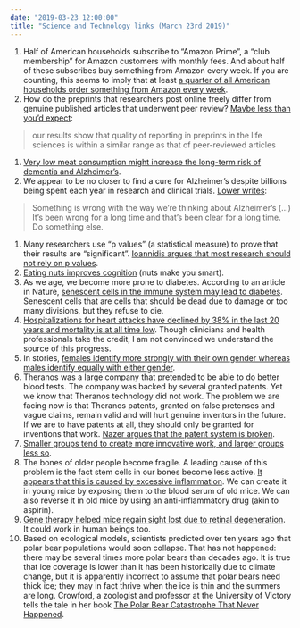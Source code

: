 ```yaml
---
date: "2019-03-23 12:00:00"
title: "Science and Technology links (March 23rd 2019)"
---
```




1. Half of American households subscribe to &ldquo;Amazon Prime&rdquo;, a &ldquo;club membership&rdquo; for Amazon customers with monthly fees. And about half of these subscribes buy something from Amazon every week. If you are counting, this seems to imply that at least [a quarter of all American households order something from Amazon every week](https://www.forbes.com/sites/louiscolumbus/2018/03/04/10-charts-that-will-change-your-perspective-of-amazon-primes-growth/).
1. How do the preprints that researchers post online freely differ from genuine published articles that underwent peer review? [Maybe less than you&rsquo;d expect](https://www.biorxiv.org/content/10.1101/581892v1):<br/>

> our results show that quality of reporting in preprints in the life sciences is within a similar range as that of peer-reviewed articles

1. [Very low meat consumption might increase the long-term risk of dementia and Alzheimer&rsquo;s](https://content.iospress.com/articles/journal-of-alzheimers-disease/jad180919).
1. We appear to be no closer to find a cure for Alzheimer&rsquo;s despite billions being spent each year in research and clinical trials. [Lower writes](https://blogs.sciencemag.org/pipeline/archives/2019/03/21/a-brief-note-about-alzheimers):<br/>

> Something is wrong with the way we’re thinking about Alzheimer’s (&hellip;) It’s been wrong for a long time and that’s been clear for a long time. Do something else.

1. Many researchers use &ldquo;p values&rdquo; (a statistical measure) to prove that their results are &ldquo;significant&rdquo;. [Ioannidis argues that most research should not rely on p values](https://www.tandfonline.com/doi/full/10.1080/00031305.2018.1447512).
1. [Eating nuts improves cognition](https://link.springer.com/article/10.1007%2Fs12603-018-1122-5) (nuts make you smart).
1. As we age, we become more prone to diabetes. According to an article in Nature, [senescent cells in the immune system may lead to diabetes](https://doi.org/10.1038/s41419-019-1494-4). Senescent cells that are cells that should be dead due to damage or too many divisions, but they refuse to die.
1. [Hospitalizations for heart attacks have declined by 38% in the last 20 years and mortality is at all time low](https://news.yale.edu/2019/03/15/1990s-heart-attacks-have-become-less-deadly-frequent-americans). Though clinicians and health professionals take the credit, I am not convinced we understand the source of this progress.
1. In stories, [females identify more strongly with their own gender whereas males identify equally with either gender](https://link.springer.com/chapter/10.1007/978-3-030-04384-1_9).
1. Theranos was a large company that pretended to be able to do better blood tests. The company was backed by several granted patents. Yet we know that Theranos technology did not work. The problem we are facing now is that Theranos patents, granted on false pretenses and vague claims, remain valid and will hurt genuine inventors in the future. If we are to have patents at all, they should only be granted for inventions that work. [Nazer argues that the patent system is broken](https://arstechnica.com/tech-policy/2019/03/theranos-how-a-broken-patent-system-sustained-its-decade-long-deception/).
1. [Smaller groups tend to create more innovative work, and larger groups less so](https://eighteenthelephant.com/2019/03/14/science-small-groups-and-stochasticity/).
1. The bones of older people become fragile. A leading cause of this problem is the fact stem cells in our bones become less active. [It appears that this is caused by excessive inflammation](https://www.pnas.org/content/early/2019/03/19/1810692116). We can create it in young mice by exposing them to the blood serum of old mice. We can also reverse it in old mice by using an anti-inflammatory drug (akin to aspirin).
1. [Gene therapy helped mice regain sight lost due to retinal degeneration](https://news.berkeley.edu/2019/03/15/with-single-gene-insertion-blind-mice-regain-sight/). It could work in human beings too.
1. Based on ecological models, scientists predicted over ten years ago that polar bear populations would soon collapse. That has not happened: there may be several times more polar bears than decades ago. It is true that ice coverage is lower than it has been historically due to climate change, but it is apparently incorrect to assume that polar bears need thick ice; they may in fact thrive when the ice is thin and the summers are long. Crowford, a zoologist and professor at the University of Victory tells the tale in her book [The Polar Bear Catastrophe That Never Happened](https://www.amazon.com/Polar-Bear-Catastrophe-Never-Happened-ebook/dp/B07PT7SCZ8).


